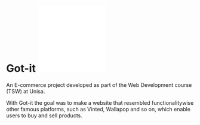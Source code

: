 # Got-it ![Got-it](apple-touch-icon.png)

An E-commerce project developed as part of the Web Development course (TSW) at Unisa.

With Got-it the goal was to make a website that resembled functionalitywise other famous platforms, such as Vinted, Wallapop and so on, which enable users to buy and sell products.
